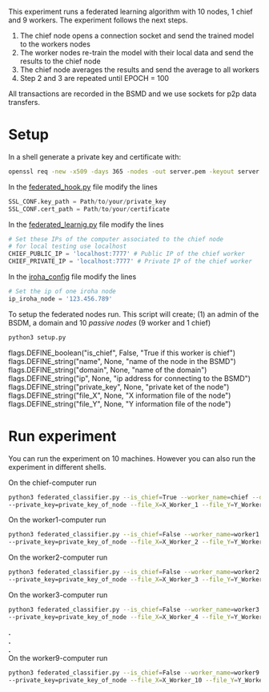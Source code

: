 This experiment runs a federated learning algorithm with 10 nodes, 1 chief and 9 workers. 
The experiment follows the next steps.
1. The chief node opens a connection socket and send the trained model to the workers nodes 
2. The worker nodes re-train the model with their local data and send the results to the chief node
3. The chief node averages the results and send the average to all workers
4. Step 2 and 3 are repeated until EPOCH = 100

All transactions are recorded in the BSMD and we use sockets for p2p data transfers.

# Setup

In a shell generate a private key and certificate with: 
```bash
openssl req -new -x509 -days 365 -nodes -out server.pem -keyout server.key
```

In the [federated_hook.py](../../layers/communication/federated_hook.py) file modify the lines 
```python
SSL_CONF.key_path = Path/to/your/private_key
SSL_CONF.cert_path = Path/to/your/certificate
```
In the [federated_learnig.py](federated_learning.py) file modify the lines 
```python
# Set these IPs of the computer associated to the chief node
# for local testing use localhost
CHIEF_PUBLIC_IP = 'localhost:7777' # Public IP of the chief worker
CHIEF_PRIVATE_IP = 'localhost:7777' # Private IP of the chief worker
```
In the [iroha_config](iroha_config.py) file modify the lines 
```python
# Set the ip of one iroha node
ip_iroha_node = '123.456.789'
```

To setup the federated nodes run. This script will create; (1) an admin of the BSDM, a domain and 10 *passive nodes* (9 worker and 1 chief) 
```bash
python3 setup.py
```

flags.DEFINE_boolean("is_chief", False, "True if this worker is chief")
flags.DEFINE_string("name", None, "name of the node in the BSMD")
flags.DEFINE_string("domain", None, "name of the domain")
flags.DEFINE_string("ip", None, "ip address for connecting to the BSMD")
flags.DEFINE_string("private_key", None, "private ket of the node")
flags.DEFINE_string("file_X", None, "X information file of the node")
flags.DEFINE_string("file_Y", None, "Y information file of the node")

# Run experiment

You can run the experiment on 10 machines. However you can also run the experiment in different shells.

On the chief-computer run
```bash
python3 federated_classifier.py --is_chief=True --worker_name=chief --domain=public --ip=ip_iroha_node \
--private_key=private_key_of_node --file_X=X_Worker_1 --file_Y=Y_Worker_1
```
On the worker1-computer run
```bash
python3 federated_classifier.py --is_chief=False --worker_name=worker1 --domain=public --ip=ip_iroha_node \
--private_key=private_key_of_node --file_X=X_Worker_2 --file_Y=Y_Worker_2
```
On the worker2-computer run
```bash
python3 federated_classifier.py --is_chief=False --worker_name=worker2 --domain=public --ip=ip_iroha_node \
--private_key=private_key_of_node --file_X=X_Worker_3 --file_Y=Y_Worker_3 
```
On the worker3-computer run
```bash
python3 federated_classifier.py --is_chief=False --worker_name=worker3 --domain=public --ip=ip_iroha_node \
--private_key=private_key_of_node --file_X=X_Worker_4 --file_Y=Y_Worker_4
```
**.**  
**.**  
**.**  
On the worker9-computer run
```bash
python3 federated_classifier.py --is_chief=False --worker_name=worker9 --domain=public --ip=ip_iroha_node \
--private_key=private_key_of_node --file_X=X_Worker_10 --file_Y=Y_Worker_10
```

